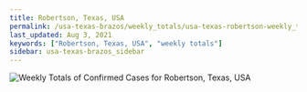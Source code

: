 ```yaml
---
title: Robertson, Texas, USA
permalink: /usa-texas-brazos/weekly_totals/usa-texas-robertson-weekly_totals.html
last_updated: Aug 3, 2021
keywords: ["Robertson, Texas, USA", "weekly totals"]
sidebar: usa-texas-brazos_sidebar
---
```


![Weekly Totals of Confirmed Cases for Robertson, Texas, USA](/covid_tracker/images/graphs/usa-texas-robertson-weekly_totals_graph.png)
